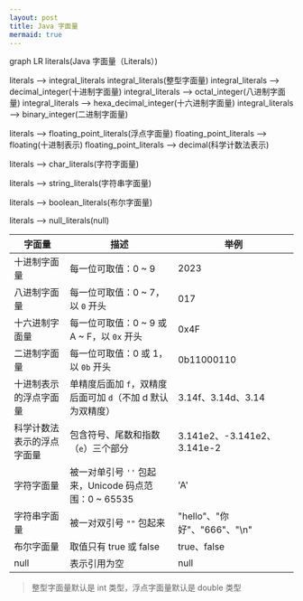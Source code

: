```yaml
---
layout: post
title: Java 字面量
mermaid: true
---
```


<div class="mermaid">
graph LR
literals(Java 字面量（Literals）)

literals --> integral_literals
integral_literals(整型字面量)
integral_literals --> decimal_integer(十进制字面量)
integral_literals --> octal_integer(八进制字面量)
integral_literals --> hexa_decimal_integer(十六进制字面量)
integral_literals --> binary_integer(二进制字面量)

literals --> floating_point_literals(浮点字面量)
floating_point_literals --> floating(十进制表示)
floating_point_literals --> decimal(科学计数法表示)

literals --> char_literals(字符字面量)

literals --> string_literals(字符串字面量)

literals --> boolean_literals(布尔字面量)

literals --> null_literals(null)
</div>


|字面量|描述|举例|
|-|-|-|
|十进制字面量|每一位可取值：0 ~ 9|2023|
|八进制字面量|每一位可取值：0 ~ 7，以 `0` 开头|017|
|十六进制字面量|每一位可取值：0 ~ 9 或 A ~ F，以 `0x` 开头|0x4F|
|二进制字面量|每一位可取值：0 或 1，以 `0b` 开头|0b11000110|
|十进制表示的浮点字面量|单精度后面加 `f`，双精度后面可加 `d`（不加 d 默认为双精度）|3.14f、3.14d、3.14|
|科学计数法表示的浮点字面量|包含符号、尾数和指数（`e`）三个部分|3.141e2、-3.141e2、3.141e-2|
|字符字面量|被一对单引号 `''` 包起来，Unicode 码点范围：0 ~ 65535|'A'|
|字符串字面量|被一对双引号 `""` 包起来|"hello"、"你好"、"666"、"\n"|
|布尔字面量|取值只有 true 或 false|true、false|
|null|表示引用为空|null|

> 整型字面量默认是 int 类型，浮点字面量默认是 double 类型